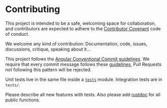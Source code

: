# Contributing

This project is intended to be a safe, welcoming space for collaboration, and contributors are expected to adhere to the [Contributor Covenant](contributor-covenant.org) code of conduct.

We welcome any kind of contribution: Documentation, code, issues, discussions, critique, speaking about it...

This project follows the [Angular Conventional Commit guidelines](https://github.com/angular/angular.js/blob/master/CONTRIBUTING.md#-git-commit-guidelines). We require that every commit message follows these [guidelines](https://github.com/angular/angular.js/blob/master/DEVELOPERS.md#commits), Pull Requests not following this pattern will be rejected.

Unit tests live in the same file inside a [`tests`](https://doc.rust-lang.org/book/second-edition/ch11-01-writing-tests.html) module.
Integration tests are in `tests/`.

Please describe all new features with tests. Also please add [rustdoc](https://doc.rust-lang.org/1.6.0/book/documentation.html) for all public functions.
